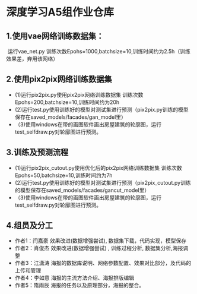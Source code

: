 # 深度学习A5组作业仓库



## 1.使用vae网络训练数据集：

​	运行vae_net.py
   训练次数Epohs=1000,batchsize=10,训练时间约为2.5h（训练效果差，弃用该网络）

## 2.使用pix2pix网络训练数据集

-   (1)运行pix2pix.py使用pix2pix网络训练数据集
        训练次数Epohs=200,batchsize=10,训练时间约为20h
-  (2)运行test.py使用训练好的模型对测试集进行预测（pix2pix.py训练的模型保存在saved_models/facades/gan_model里）
- （3)使用windows在带的画图软件画出房屋建筑的轮廓图，运行test_selfdraw.py对轮廓图进行预测。

## 3.训练及预测流程

-   (1)运行pix2pix_cutout.py使用优化后的pix2pix网络训练数据集
        训练次数Epohs=50,batchsize=10,训练时间约为7h
- (2)运行test.py使用训练好的模型对测试集进行预测（pix2pix_cutout.py训练的模型保存在saved_models/facades/gancut_model里）
- （3)使用windows在带的画图软件画出房屋建筑的轮廓图，运行test_selfdraw.py对轮廓图进行预测。

## 4.组员及分工

- 作者1：闫嘉豪 效果改进(数据增强尝试), 数据集下载，代码实现，模型保存
- 作者2：肖俊杰 效果改进(数据增强尝试) , 训练过程分析, 数据集分析,海报调整
- 作者3：江潇涛 海报的数据库说明、网络参数配置、效果对比部分，及代码的上传和管理
- 作者4：李如意 海报的主流方法介绍、海报排版编辑
- 作者5：隋雨辰 海报的任务以及原理部分，海报的整合。

